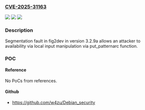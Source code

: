 ### [CVE-2025-31163](https://cve.mitre.org/cgi-bin/cvename.cgi?name=CVE-2025-31163)
![](https://img.shields.io/static/v1?label=Product&message=fig2dev&color=blue)
![](https://img.shields.io/static/v1?label=Version&message=%3D%203.2.9a%20&color=brighgreen)
![](https://img.shields.io/static/v1?label=Vulnerability&message=CWE-476&color=brighgreen)

### Description

Segmentation fault in fig2dev in version 3.2.9a allows an attacker to availability via local input manipulation via put_patternarc function.

### POC

#### Reference
No PoCs from references.

#### Github
- https://github.com/w4zu/Debian_security

